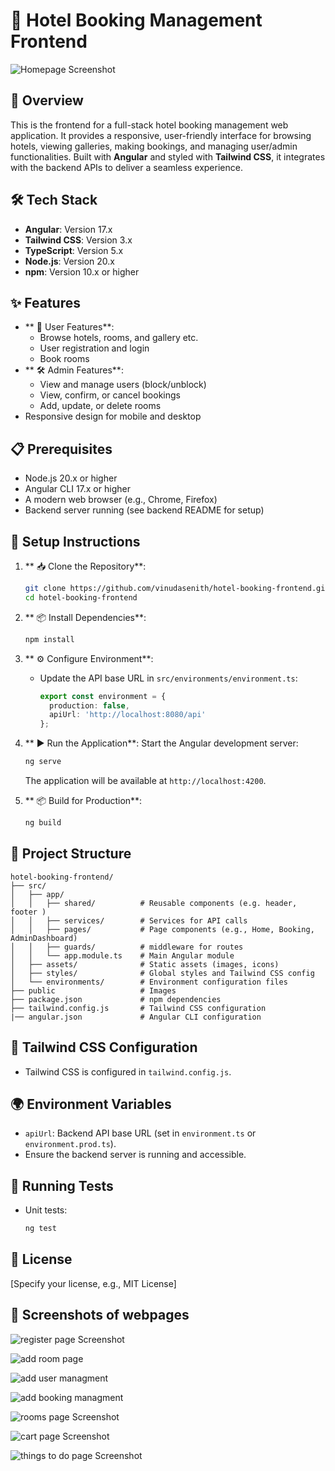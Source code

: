 # 🏨 Hotel Booking Management Frontend

![Homepage Screenshot](https://github.com/vinudasenith/hotel-booking-frontend/blob/master/webapp-shots/home%20page.jpeg)

## 📌 Overview
This is the frontend for a full-stack hotel booking management web application. It provides a responsive, user-friendly interface for browsing hotels, viewing galleries, making bookings, and managing user/admin functionalities. Built with **Angular** and styled with **Tailwind CSS**, it integrates with the backend APIs to deliver a seamless experience.

## 🛠 Tech Stack
- **Angular**: Version 17.x
- **Tailwind CSS**: Version 3.x
- **TypeScript**: Version 5.x
- **Node.js**: Version 20.x
- **npm**: Version 10.x or higher

## ✨ Features
- ** 👤 User Features**:
  - Browse hotels, rooms, and gallery etc.
  - User registration and login
  - Book rooms 
- ** 🛠 Admin Features**:
  - View and manage users (block/unblock)
  - View, confirm, or cancel bookings
  - Add, update, or delete rooms
- Responsive design for mobile and desktop

## 📋 Prerequisites
- Node.js 20.x or higher
- Angular CLI 17.x or higher
- A modern web browser (e.g., Chrome, Firefox)
- Backend server running (see backend README for setup)

## 🚀 Setup Instructions
1. ** 📥 Clone the Repository**:
   ```bash
   git clone https://github.com/vinudasenith/hotel-booking-frontend.git
   cd hotel-booking-frontend
   ```

2. ** 📦 Install Dependencies**:
   ```bash
   npm install
   ```

3. ** ⚙ Configure Environment**:
   - Update the API base URL in `src/environments/environment.ts`:
     ```typescript
     export const environment = {
       production: false,
       apiUrl: 'http://localhost:8080/api'
     };
     ```

4. ** ▶ Run the Application**:
   Start the Angular development server:
   ```bash
   ng serve
   ```
   The application will be available at `http://localhost:4200`.

5. ** 📦 Build for Production**:
   ```bash
   ng build
   ```
## 📂 Project Structure
```
hotel-booking-frontend/
├── src/
│   ├── app/
│   │   ├── shared/          # Reusable components (e.g. header, footer )
│   │   ├── services/        # Services for API calls 
│   │   ├── pages/           # Page components (e.g., Home, Booking, AdminDashboard)
│   │   ├── guards/          # middleware for routes 
│   │   └── app.module.ts    # Main Angular module
│   ├── assets/              # Static assets (images, icons)
│   ├── styles/              # Global styles and Tailwind CSS config
│   └── environments/        # Environment configuration files
├── public                   # Images
├── package.json             # npm dependencies
├── tailwind.config.js       # Tailwind CSS configuration
|── angular.json             # Angular CLI configuration 
```

## 🎨 Tailwind CSS Configuration
- Tailwind CSS is configured in `tailwind.config.js`.

## 🌍 Environment Variables
- `apiUrl`: Backend API base URL (set in `environment.ts` or `environment.prod.ts`).
- Ensure the backend server is running and accessible.

## 🧪 Running Tests
- Unit tests:
  ```bash
  ng test
  ```

## 📄 License
[Specify your license, e.g., MIT License]

## 📸 Screenshots of webpages
![register page Screenshot](https://github.com/vinudasenith/hotel-booking-frontend/blob/master/webapp-shots/user%20registration.jpeg)

![add room page](https://github.com/vinudasenith/hotel-booking-frontend/blob/master/webapp-shots/admin%20add%20room.jpeg)

![add user managment](https://github.com/vinudasenith/hotel-booking-frontend/blob/master/webapp-shots/admin%20user%20managment.jpeg)

![add booking managment](https://github.com/vinudasenith/hotel-booking-frontend/blob/master/webapp-shots/admin%20booking%20managment.jpeg)

![rooms page Screenshot](https://github.com/vinudasenith/hotel-booking-frontend/blob/master/webapp-shots/hotel%20rooms.jpeg)

![cart page Screenshot](https://github.com/vinudasenith/hotel-booking-frontend/blob/master/webapp-shots/cart%20page.jpeg)

![things to do page Screenshot](https://github.com/vinudasenith/hotel-booking-frontend/blob/master/webapp-shots/things%20to%20do.jpeg)




